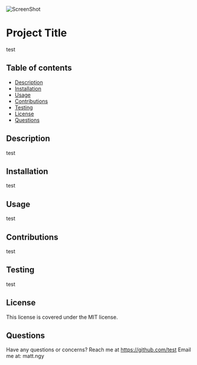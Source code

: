 ![ScreenShot](https://img.shields.io/badge/License-MIT-blue)
# Project Title
test <br>
## Table of contents <br>
* [Description](#description)
* [Installation](#installation)
* [Usage](#usage)
* [Contributions](#contributions)
* [Testing](#testing)
* [License](#license)
* [Questions](#questions)
## Description 
test <br>
## Installation 
test <br>
## Usage  
test <br>
## Contributions
test <br>
## Testing 
test <br>
## License
This license is covered under the MIT license. <br>
## Questions
Have any questions or concerns? Reach me at https://github.com/test
Email me at: matt.ngy